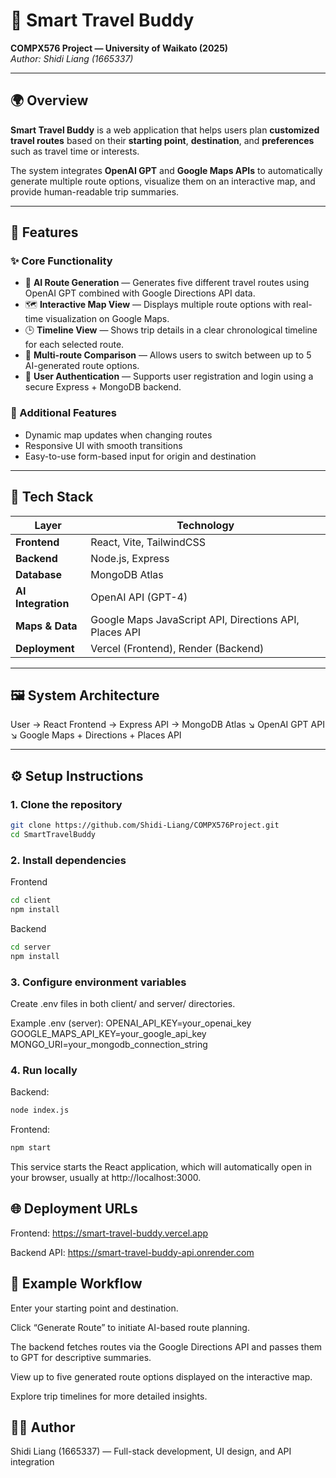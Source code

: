 # 🧭 Smart Travel Buddy  
**COMPX576 Project — University of Waikato (2025)**  
*Author: Shidi Liang (1665337)*  

---

## 🌍 Overview
**Smart Travel Buddy** is a web application that helps users plan **customized travel routes** based on their **starting point**, **destination**, and **preferences** such as travel time or interests.  

The system integrates **OpenAI GPT** and **Google Maps APIs** to automatically generate multiple route options, visualize them on an interactive map, and provide human-readable trip summaries.

---

## 🚀 Features

### ✨ Core Functionality
- 🧠 **AI Route Generation** — Generates five different travel routes using OpenAI GPT combined with Google Directions API data.  
- 🗺️ **Interactive Map View** — Displays multiple route options with real-time visualization on Google Maps.  
- 🕒 **Timeline View** — Shows trip details in a clear chronological timeline for each selected route.  
- 🔁 **Multi-route Comparison** — Allows users to switch between up to 5 AI-generated route options.  
- 🔐 **User Authentication** — Supports user registration and login using a secure Express + MongoDB backend.  

### 🧩 Additional Features
- Dynamic map updates when changing routes  
- Responsive UI with smooth transitions  
- Easy-to-use form-based input for origin and destination  

---

## 🧰 Tech Stack

| Layer | Technology |
|-------|-------------|
| **Frontend** | React, Vite, TailwindCSS |
| **Backend** | Node.js, Express |
| **Database** | MongoDB Atlas |
| **AI Integration** | OpenAI API (GPT-4) |
| **Maps & Data** | Google Maps JavaScript API, Directions API, Places API |
| **Deployment** | Vercel (Frontend), Render (Backend) |

---

## 🖼️ System Architecture
User → React Frontend → Express API → MongoDB Atlas
↘ OpenAI GPT API
↘ Google Maps + Directions + Places API

---

## ⚙️ Setup Instructions

### 1. Clone the repository
```bash
git clone https://github.com/Shidi-Liang/COMPX576Project.git
cd SmartTravelBuddy
```
### 2. Install dependencies
Frontend
```bash
cd client
npm install
```
Backend
```bash
cd server
npm install
```
### 3. Configure environment variables

Create .env files in both client/ and server/ directories.

Example .env (server):
OPENAI_API_KEY=your_openai_key
GOOGLE_MAPS_API_KEY=your_google_api_key
MONGO_URI=your_mongodb_connection_string

### 4. Run locally
Backend:
```bash
node index.js
```
Frontend:
```bash
npm start
```
This service starts the React application, which will automatically open in your browser, usually at http://localhost:3000.

## 🌐 Deployment URLs

Frontend: https://smart-travel-buddy.vercel.app

Backend API: https://smart-travel-buddy-api.onrender.com

## 🧠 Example Workflow

Enter your starting point and destination.

Click “Generate Route” to initiate AI-based route planning.

The backend fetches routes via the Google Directions API and passes them to GPT for descriptive summaries.

View up to five generated route options displayed on the interactive map.

Explore trip timelines for more detailed insights.

## 🧑‍💻 Author

Shidi Liang (1665337) — Full-stack development, UI design, and API integration




